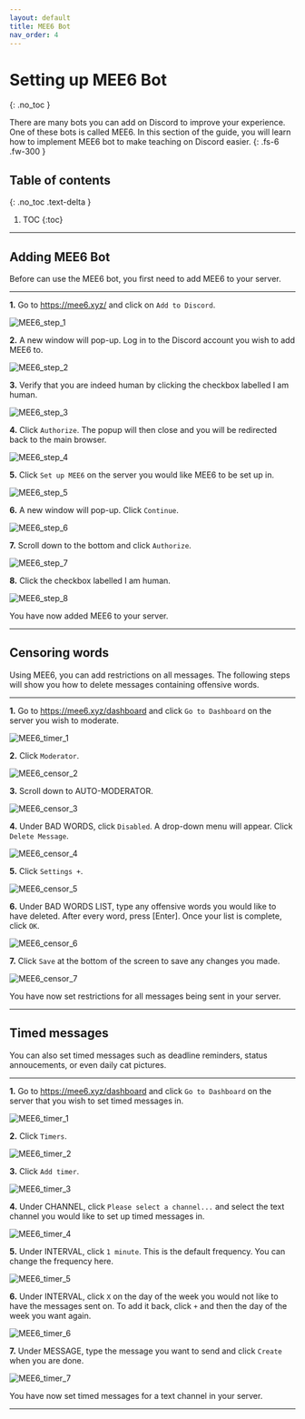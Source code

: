```yaml
---
layout: default
title: MEE6 Bot
nav_order: 4
---
```


# Setting up MEE6 Bot
{: .no_toc }

There are many bots you can add on Discord to improve your experience. One of these bots is called MEE6. In this section of the guide, you will learn how to implement MEE6 bot to make teaching on Discord easier.
{: .fs-6 .fw-300 }

## Table of contents
{: .no_toc .text-delta }

1. TOC
{:toc}

---

## Adding MEE6 Bot

Before can use the MEE6 bot, you first need to add MEE6 to your server.

---

**1.** Go to https://mee6.xyz/ and click on `Add to Discord`.

![MEE6_step_1](https://github.com/maxiwu13133/Discord-for-Teachers/blob/gh-pages/assets/images/MEE6_steps/MEE6_step_1.png?raw=true)

**2.** A new window will pop-up. Log in to the Discord account you wish to add MEE6 to.

![MEE6_step_2](https://github.com/maxiwu13133/Discord-for-Teachers/blob/gh-pages/assets/images/MEE6_steps/MEE6_step_2.png?raw=true)

**3.** Verify that you are indeed human by clicking the checkbox labelled I am human.

![MEE6_step_3](https://github.com/maxiwu13133/Discord-for-Teachers/blob/gh-pages/assets/images/MEE6_steps/MEE6_step_3.png?raw=true)

**4.** Click `Authorize`. The popup will then close and you will be redirected back to the main browser.

![MEE6_step_4](https://github.com/maxiwu13133/Discord-for-Teachers/blob/gh-pages/assets/images/MEE6_steps/MEE6_step_4.png?raw=true)

**5.** Click `Set up MEE6` on the server you would like MEE6 to be set up in.

![MEE6_step_5](https://github.com/maxiwu13133/Discord-for-Teachers/blob/gh-pages/assets/images/MEE6_steps/MEE6_step_5.png?raw=true)

**6.** A new window will pop-up. Click `Continue`.

![MEE6_step_6](https://github.com/maxiwu13133/Discord-for-Teachers/blob/gh-pages/assets/images/MEE6_steps/MEE6_step_6_updated.png?raw=true)

**7.** Scroll down to the bottom and click `Authorize`.

![MEE6_step_7](https://github.com/maxiwu13133/Discord-for-Teachers/blob/gh-pages/assets/images/MEE6_steps/MEE6_step_7_updated.png?raw=true)

**8.** Click the checkbox labelled I am human.

![MEE6_step_8](https://github.com/maxiwu13133/Discord-for-Teachers/blob/gh-pages/assets/images/MEE6_steps/MEE6_step_8.png?raw=true)

You have now added MEE6 to your server.

---

## Censoring words

Using MEE6, you can add restrictions on all messages. The following steps will show you how to delete messages containing offensive words.

---

**1.** Go to https://mee6.xyz/dashboard and click `Go to Dashboard` on the server you wish to moderate.

![MEE6_timer_1](https://github.com/maxiwu13133/Discord-for-Teachers/blob/gh-pages/assets/images/MEE6_steps/MEE6_time_1_updated.png?raw=true)

**2.** Click `Moderator`.

![MEE6_censor_2](https://github.com/maxiwu13133/Discord-for-Teachers/blob/gh-pages/assets/images/MEE6_steps/MEE6_censor_2.png?raw=true)

**3.** Scroll down to AUTO-MODERATOR.

![MEE6_censor_3](https://github.com/maxiwu13133/Discord-for-Teachers/blob/gh-pages/assets/images/MEE6_steps/MEE6_censor_3.png?raw=true)

**4.** Under BAD WORDS, click `Disabled`. A drop-down menu will appear. Click `Delete Message`.

![MEE6_censor_4](https://github.com/maxiwu13133/Discord-for-Teachers/blob/gh-pages/assets/images/MEE6_steps/MEE6_censor_4.png?raw=true)

**5.** Click `Settings +`.

![MEE6_censor_5](https://github.com/maxiwu13133/Discord-for-Teachers/blob/gh-pages/assets/images/MEE6_steps/MEE6_censor_5.png?raw=true)

**6.** Under BAD WORDS LIST, type any offensive words you would like to have deleted. After every word, press [Enter]. Once your list is complete, click `OK`.

![MEE6_censor_6](https://github.com/maxiwu13133/Discord-for-Teachers/blob/gh-pages/assets/images/MEE6_steps/MEE6_censor_6_updated.png?raw=true)

**7.** Click `Save` at the bottom of the screen to save any changes you made.

![MEE6_censor_7](https://github.com/maxiwu13133/Discord-for-Teachers/blob/gh-pages/assets/images/MEE6_steps/MEE6_censor_7.png?raw=true)

You have now set restrictions for all messages being sent in your server.

---

## Timed messages

You can also set timed messages such as deadline reminders, status annoucements, or even daily cat pictures.

---

**1.** Go to https://mee6.xyz/dashboard and click `Go to Dashboard` on the server that you wish to set timed messages in.

![MEE6_timer_1](https://github.com/maxiwu13133/Discord-for-Teachers/blob/gh-pages/assets/images/MEE6_steps/MEE6_time_1_updated.png?raw=true)

**2.** Click `Timers`.

![MEE6_timer_2](https://github.com/maxiwu13133/Discord-for-Teachers/blob/gh-pages/assets/images/MEE6_steps/MEE6_time_2.png?raw=true)

**3.** Click `Add timer`.

![MEE6_timer_3](https://github.com/maxiwu13133/Discord-for-Teachers/blob/gh-pages/assets/images/MEE6_steps/MEE6_time_3_updated.png?raw=true)

**4.** Under CHANNEL, click `Please select a channel...` and select the text channel you would like to set up timed messages in.

![MEE6_timer_4](https://github.com/maxiwu13133/Discord-for-Teachers/blob/gh-pages/assets/images/MEE6_steps/MEE6_time_4.png?raw=true)

**5.** Under INTERVAL, click `1 minute`. This is the default frequency. You can change the frequency here.

![MEE6_timer_5](https://github.com/maxiwu13133/Discord-for-Teachers/blob/gh-pages/assets/images/MEE6_steps/MEE6_time_5.png?raw=true)

**6.** Under INTERVAL, click `X` on the day of the week you would not like to have the messages sent on. To add it back, click `+` and then the day of the week you want again.

![MEE6_timer_6](https://github.com/maxiwu13133/Discord-for-Teachers/blob/gh-pages/assets/images/MEE6_steps/MEE6_time_6.png?raw=true)

**7.** Under MESSAGE, type the message you want to send and click `Create` when you are done.

![MEE6_timer_7](https://github.com/maxiwu13133/Discord-for-Teachers/blob/gh-pages/assets/images/MEE6_steps/MEE6_time_7.png?raw=true)

You have now set timed messages for a text channel in your server.

---
